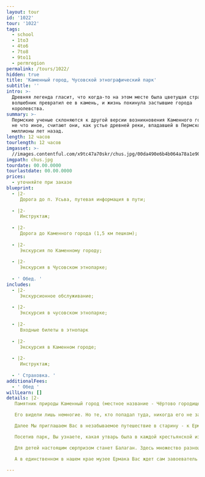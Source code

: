 ```yaml
---
layout: tour
id: '1022'
tour: '1022'
tags:
  - school
  - 1to3
  - 4to6
  - 7to8
  - 9to11
  - permregion
permalink: /tours/1022/
hidden: true
title: 'Каменный город, Чусовской этнографический парк'
subtitle: ''
intro: >-
  Древняя легенда гласит, что когда-то на этом месте была цветущая страна. Злой
  волшебник превратил ее в камень, и жизнь покинула застывшие города
  королевства.
summary: >-
  Пермские ученые склоняются к другой версии возникновения Каменного города. Это
  не что иное, считают они, как устье древней реки, впадавшей в Пермское море
  миллионы лет назад.
length: 12 часов
tourlength: 12 часов
imgasset: >-
  //images.contentful.com/x9tc47a70skr/chus.jpg/00da490e6b4b064a78a1e909a546ebb2/chus.jpg
imgpath: chus.jpg
tourdate: 00.00.0000
tourlastdate: 00.00.0000
prices:
  - уточняйте при заказе
blueprint:
  - |2-
     Дорога до п. Усьва, путевая информация в пути; 
     
  - |2-
     Инструктаж; 
     
  - |2-
     Дорога до Каменного города (1,5 км пешком); 
     
  - |2-
     Экскурсия по Каменному городу; 
     
  - |2-
     Экскурсия в Чусовском этнопарке; 
     
  - ' Обед. '
includes:
  - |2-
     Экскурсионное обслуживание; 
     
  - |2-
     Экскурсия в чусовском этнопарке; 
     
  - |2-
     Входные билеты в этнопарк 
     
  - |2-
     Экскурсия в Каменном городе; 
     
  - |2-
     Инструктаж; 
     
  - ' Страховка. '
additionalFees:
  - ' Обед '
willLearn: []
details: |2-
   Памятник природы Каменный город (местное название - Чёртово городище или Черепахи) расположен в 5 км от поселка Усьва, на главной вершине хребта Рудянский спой. Скальный массив прорезан глубокими, до 8-12 метров трещинами шириной 1-8 метров, часто расположенными под прямым углом, что создает иллюзию улиц и переулков заброшенного города. Причудливые скальные останцы образуют сеть коридоров и ярусов на возвышенности посреди леса. Арки, проходы, мосты, лабиринты - здесь можно найти много интересного. 

   Его видели лишь немногие. Но те, кто попадал туда, никогда его не забудут — песчаные изваяния, созданные природой, настолько красивы, что заставляют забыть о реальности. Каменный город красив в любое время года, но особенно зимой, когда он становится похожим на сказочное Берендеево царство. 

   Далее Мы приглашаем Вас в незабываемое путешествие в старину - к Ермаку, русским самоварам, лаптям и игрушкам. Чусовской этнографический парк, расположенный около г. Чусового, рядом со спортивной школой «Огонек» – место необычное. Здесь воссоздается атмосфера русской старины. Дома с праздничной резьбой, симпатичные церкви, расписные карусели с лошадками, забавные яркие вывески напоминают иллюстрации к русским сказкам. По деревенской улочке прогуливаются гуси, рядом в доме находятся кролики… В этнопарке течет своя особая жизнь. 

   Посетив парк, Вы узнаете, какая утварь была в каждой крестьянской избе. Увидите сани-розвальни, зыбку, глядельце, светец и еще множество необходимых в крестьянском быту предметов. Купеческая лавка поражает коллекцией русских самоваров, утюгов и машин «Зингер». 

   Для детей настоящим сюрпризом станет Балаган. Здесь множество разноцветных матрешек, пирамидок и деревянных медведей, с которыми можно поиграть. 

   А в единственном в нашем крае музее Ермака Вас ждет сам завоеватель и покоритель Сибири Ермак Тимофеевич. На картинах, панно Вы увидите сцены из его похода. И что особо волнительно, сможете подержать в руках оружие времен Ермака. Дорога до этнопарка проходит по местам, где в XVI веке Ермак шел со своей дружиной. Вы услышите предания, сказания о реке Чусовой и Ермаке. 

---
```

